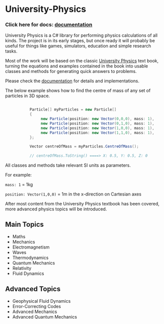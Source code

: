# University-Physics

### Click here for docs: [documentation](https://github.com/Stuart88/University-Physics/wiki)

University Physics is a C# library for performing physics calculations of all kinds. The project is in its early stages, 
but once ready it will probably be useful for things like games, simulators, education and simple research tasks.

Most of the work will be based on the classic [University Physics](https://www.amazon.com/University-Physics-Modern-15th/dp/0135159555) 
text book, turning the equations and examples contained in the book into usable classes and methods for generating quick 
answers to problems.

Please check the [documentation](https://github.com/Stuart88/University-Physics/wiki) for details and implementations.

The below example shows how to find the centre of mass of any set of particles in 3D space.

```c#
          
           Particle[] myParticles = new Particle[]
           {
                new Particle(position: new Vector(0,0,0), mass: 1),
                new Particle(position: new Vector(0,1,0), mass: 1),
                new Particle(position: new Vector(1,0,0), mass: 1),
                new Particle(position: new Vector(1,1,0), mass: 1),
           };
           
           Vector centreOfMass = myParticles.CentreOfMass();
           
           // centreOfMass.ToString() ====> X: 0.5, Y: 0.5, Z: 0
```

All classes and methods take relevant SI units as parameters. 

For example: 

`mass: 1` =  1kg

`position: Vector(1,0,0)` = 1m in the x-direction on Cartesian axes


After most content from the University Physics textbook has been covered, more advanced physics topics will be introduced. 

## Main Topics
- Maths
- Mechanics
- Electromagnetism
- Waves
- Thermodynamics
- Quantum Mechanics
- Relativity
- Fluid Dynamics
 
## Advanced Topics

- Geophysical Fluid Dynamics
- Error-Correcting Codes
- Advanced Mechanics
- Advanced Quantum Mechanics
